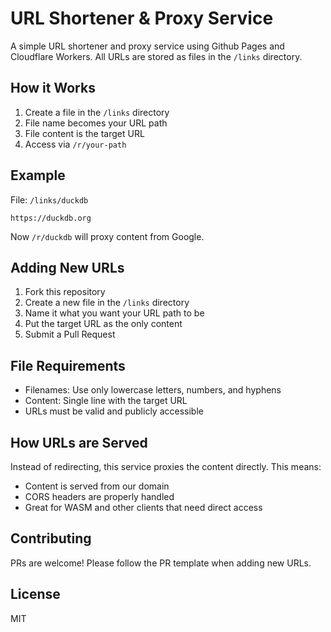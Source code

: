 # URL Shortener & Proxy Service

A simple URL shortener and proxy service using Github Pages and Cloudflare Workers. All URLs are stored as files in the `/links` directory.

## How it Works

1. Create a file in the `/links` directory
2. File name becomes your URL path
3. File content is the target URL
4. Access via `/r/your-path`

## Example

File: `/links/duckdb`

```
https://duckdb.org
```

Now `/r/duckdb` will proxy content from Google.

## Adding New URLs

1. Fork this repository
2. Create a new file in the `/links` directory
3. Name it what you want your URL path to be
4. Put the target URL as the only content
5. Submit a Pull Request

## File Requirements

- Filenames: Use only lowercase letters, numbers, and hyphens
- Content: Single line with the target URL
- URLs must be valid and publicly accessible

## How URLs are Served

Instead of redirecting, this service proxies the content directly. This means:
- Content is served from our domain
- CORS headers are properly handled
- Great for WASM and other clients that need direct access

## Contributing

PRs are welcome! Please follow the PR template when adding new URLs.

## License

MIT
